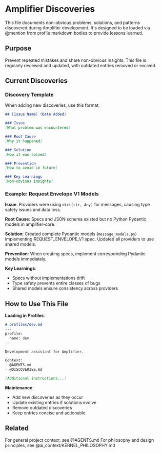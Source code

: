# Amplifier Discoveries

This file documents non-obvious problems, solutions, and patterns discovered during Amplifier development. It's designed to be loaded via @mention from profile markdown bodies to provide lessons learned.

## Purpose

Prevent repeated mistakes and share non-obvious insights. This file is regularly reviewed and updated, with outdated entries removed or evolved.

## Current Discoveries

### Discovery Template

When adding new discoveries, use this format:

```markdown
## [Issue Name] (Date Added)

### Issue
[What problem was encountered]

### Root Cause
[Why it happened]

### Solution
[How it was solved]

### Prevention
[How to avoid in future]

### Key Learnings
[Non-obvious insights]
```

### Example: Request Envelope V1 Models

**Issue**: Providers were using `dict[str, Any]` for messages, causing type safety issues and data loss.

**Root Cause**: Specs and JSON schema existed but no Python Pydantic models in amplifier-core.

**Solution**: Created complete Pydantic models (`message_models.py`) implementing REQUEST_ENVELOPE_V1 spec. Updated all providers to use shared models.

**Prevention**: When creating specs, implement corresponding Pydantic models immediately.

**Key Learnings**:
- Specs without implementations drift
- Type safety prevents entire classes of bugs
- Shared models ensure consistency across providers

## How to Use This File

**Loading in Profiles**:

```markdown
# profiles/dev.md
---
profile:
  name: dev
---

Development assistant for Amplifier.

Context:
- @AGENTS.md
- @DISCOVERIES.md

[Additional instructions...]
```

**Maintenance**:
- Add new discoveries as they occur
- Update existing entries if solutions evolve
- Remove outdated discoveries
- Keep entries concise and actionable

## Related

For general project context, see @AGENTS.md
For philosophy and design principles, see @ai_context/KERNEL_PHILOSOPHY.md
